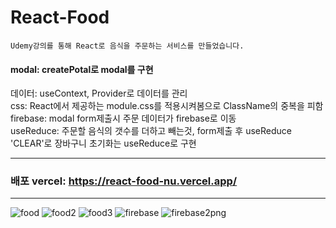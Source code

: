 # React-Food
```
Udemy강의를 통해 React로 음식을 주문하는 서비스를 만들었습니다.
```

#### modal: createPotal로 modal를 구현   
데이터: useContext, Provider로 데이터를 관리   
css: React에서 제공하는 module.css를 적용시켜봄으로 ClassName의 중복을 피함   
firebase: modal form제출시 주문 데이터가 firebase로 이동   
useReduce: 주문할 음식의 갯수를 더하고 빼는것, form제출 후 useReduce 'CLEAR'로 장바구니 초기화는 useReduce로 구현

----------------------------
### 배포 vercel: https://react-food-nu.vercel.app/
---------------------------
![food](https://user-images.githubusercontent.com/96061695/175877679-61893810-dc8a-4ba9-b259-59f4c4e6a48e.png)
![food2](https://user-images.githubusercontent.com/96061695/175877696-51b1712f-253a-4af7-b7a1-86d0dad513f5.png)
![food3](https://user-images.githubusercontent.com/96061695/175877705-5368bbe3-59af-47cb-abf5-eee47d2dd4d6.png)
![firebase](https://user-images.githubusercontent.com/96061695/175877711-9d378c39-a582-4e66-95c6-99e9049f0e99.png)
![firebase2png](https://user-images.githubusercontent.com/96061695/175877716-995ccc8a-cdf2-4803-90ce-0e6bf9cc40b7.png)




